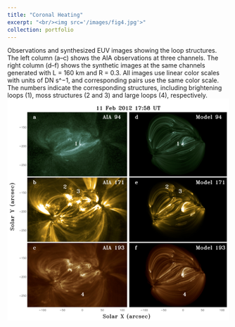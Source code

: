 ```yaml
---
title: "Coronal Heating"
excerpt: "<br/><img src='/images/fig4.jpg'>"
collection: portfolio
---
```


Observations and synthesized EUV images showing the loop structures. The left column (a–c) shows the AIA observations at three channels. The right column (d–f) shows the synthetic images at the same channels generated with L = 160 km and R = 0.3. All images use linear color scales with units of DN s^−1, and corresponding pairs use the same color scale. The numbers indicate the corresponding structures, including brightening loops (1), moss structures (2 and 3) and large loops (4), respectively.
<br/><img src='/images/fig4.jpg'>